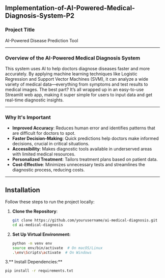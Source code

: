 ## Implementation-of-AI-Powered-Medical-Diagnosis-System-P2
### Project Title
AI-Powered Disease Prediction Tool

---

### Overview of the AI-Powered Medical Diagnosis System
This system uses AI to help doctors diagnose diseases faster and more accurately. By applying machine learning techniques like Logistic Regression and Support Vector Machines (SVM), it can analyze a wide variety of medical data—everything from symptoms and test results to medical images. The best part? It’s all wrapped up in an easy-to-use Streamlit web app, making it super simple for users to input data and get real-time diagnostic insights.

---

### Why It's Important

- **Improved Accuracy**: Reduces human error and identifies patterns that are difficult for doctors to spot.
- **Faster Decision-Making**: Quick predictions help doctors make informed decisions, crucial in critical situations.
- **Accessibility**: Makes diagnostic tools available in underserved areas with limited medical resources.
- **Personalized Treatment**: Tailors treatment plans based on patient data.
- **Cost-Effective**: Minimizes unnecessary tests and streamlines the diagnostic process, reducing costs.

---

## Installation
Follow these steps to run the project locally:

1. **Clone the Repository**:
   ```bash
   git clone https://github.com/yourusername/ai-medical-diagnosis.git
   cd ai-medical-diagnosis

2. **Set Up Virtual Environment:**
   ```bash
   python -m venv env
   source env/bin/activate  # On macOS/Linux
   .\env\Scripts\activate  # On Windows

3.** Install Dependencies:**
   ```bash
   pip install -r requirements.txt

 
